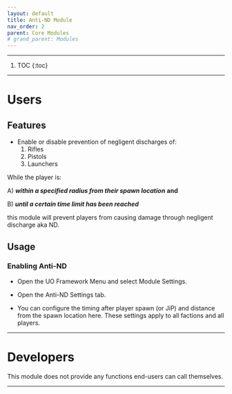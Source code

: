 ```yaml
---
layout: default
title: Anti-ND Module
nav_order: 2
parent: Core Modules
# grand_parent: Modules
---
```


---
1. TOC
{:toc}

---

# Users

## Features

* Enable or disable prevention of negligent discharges of:
  1. Rifles
  2. Pistols 
  3. Launchers


While the player is:


A) __*within a specified radius from their spawn location*__ **and** 


B) __*until a certain time limit has been reached*__


this module will prevent players from causing damage through negligent discharge aka ND.

## Usage

### Enabling Anti-ND

- Open the UO Framework Menu and select Module Settings.

- Open the Anti-ND Settings tab.
<!-- ![image-title-here]({{ site.baseurl }}/resources/images/core/anti_nd_settings.png){:class="img-responsive"} -->

- You can configure the timing after player spawn (or JiP) and distance from the spawn location here.
These settings apply to all factions and all players.
<!-- ![image-title-here]({{ site.baseurl }}/resources/images/core/anti_nd_configuration.gif){:class="img-responsive"} -->


---

# Developers

This module does not provide any functions end-users can call themselves.

---
